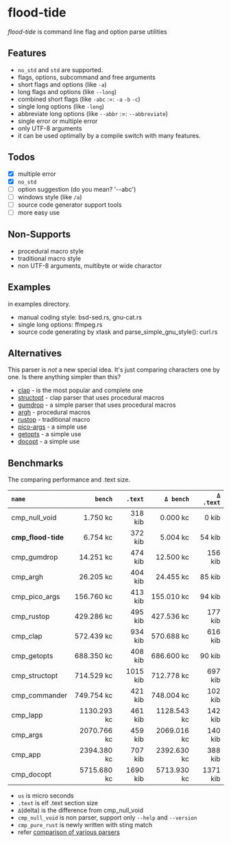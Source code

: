 # flood-tide

*flood-tide* is command line flag and option parse utilities

## Features

- `no_std` and `std` are supported.
- flags, options, subcommand and free arguments
- short flags and options (like `-a`)
- long flags and options (like `--long`)
- combined short flags (like `-abc` :=: `-a` `-b` `-c`)
- single long options (like `-long`)
- abbreviate long options (like `--abbr` :=: `--abbreviate`)
- single error or multiple error
- only UTF-8 arguments
- it can be used optimally by a compile switch with many features.

## Todos

- [x] multiple error
- [x] `no_std`
- [ ] option suggestion (do you mean? '--abc')
- [ ] windows style (like `/a`)
- [ ] source code generator support tools
- [ ] more easy use

## Non-Supports

- procedural macro style
- traditional macro style
- non UTF-8 arguments, multibyte or wide charactor

## Examples

in examples directory.

- manual coding style: bsd-sed.rs, gnu-cat.rs
- single long options: ffmpeg.rs
- source code generating by xtask and parse_simple_gnu_style(): curl.rs

## Alternatives

This parser is *not* a new special idea. It's just comparing characters one by one.
Is there anything simpler than this?

- [clap](https://crates.io/crates/clap) - is the most popular and complete one
- [structopt](https://crates.io/crates/structopt) - clap parser that uses procedural macros
- [gumdrop](https://crates.io/crates/gumdrop) - a simple parser that uses procedural macros
- [argh](https://crates.io/crates/argh) - procedural macros
- [rustop](https://crates.io/crates/rustop) - traditional macro
- [pico-args](https://crates.io/crates/pico-args) - a simple use
- [getopts](https://crates.io/crates/getopts) - a simple use
- [docopt](https://crates.io/crates/docopt) - a simple use

## Benchmarks

The comparing performance and .text size.

|          `name`          |   `bench`   | `.text`  |  `Δ bench` | `Δ .text` |
|:-------------------------|------------:|---------:|------------:|---------:|
| cmp_null_void            |    1.750 kc |  318 kib |    0.000 kc |    0 kib |
| **cmp_flood-tide**       |    6.754 kc |  372 kib |    5.004 kc |   54 kib |
| cmp_gumdrop              |   14.251 kc |  474 kib |   12.500 kc |  156 kib |
| cmp_argh                 |   26.205 kc |  404 kib |   24.455 kc |   85 kib |
| cmp_pico_args            |  156.760 kc |  413 kib |  155.010 kc |   94 kib |
| cmp_rustop               |  429.286 kc |  495 kib |  427.536 kc |  177 kib |
| cmp_clap                 |  572.439 kc |  934 kib |  570.688 kc |  616 kib |
| cmp_getopts              |  688.350 kc |  408 kib |  686.600 kc |   90 kib |
| cmp_structopt            |  714.529 kc | 1015 kib |  712.778 kc |  697 kib |
| cmp_commander            |  749.754 kc |  421 kib |  748.004 kc |  102 kib |
| cmp_lapp                 | 1130.293 kc |  461 kib | 1128.543 kc |  142 kib |
| cmp_args                 | 2070.766 kc |  459 kib | 2069.016 kc |  140 kib |
| cmp_app                  | 2394.380 kc |  707 kib | 2392.630 kc |  388 kib |
| cmp_docopt               | 5715.680 kc | 1690 kib | 5713.930 kc | 1371 kib |

- `us` is micro seconds
- `.text` is elf .text section size
- `Δ`(delta) is the difference from cmp_null_void
- `cmp_null_void` is non parser, support only `--help` and `--version`
- `cmp_pure_rust` is newly written with sting match
- refer [comparison of various parsers](https://github)
